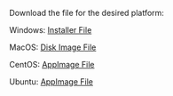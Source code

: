 Download the file for the desired platform:

Windows: [Installer File](https://github.com/MidnightJava/vocab-builder-dist/raw/refs/heads/main/vocab_builder_0.1.0_x64_en-US.msi)

MacOS: [Disk Image File](https://github.com/MidnightJava/vocab-builder-dist/raw/refs/heads/main/vocab_builder_0.1.0_x64.dmg)

CentOS: [AppImage File](https://github.com/MidnightJava/vocab-builder-dist/raw/refs/heads/main/vocab-builder_1.0.1_centos_amd64.AppImage)

Ubuntu: [AppImage File](https://github.com/MidnightJava/vocab-builder-dist/raw/refs/heads/main/vocab-builder_1.0.1_ubuntu_amd64.AppImage)
